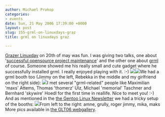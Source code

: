 ```yaml
---
author: Michael Prokop
categories:
- events
date: Sun, 21 May 2006 17:39:00 +0000
layout: post
slug: 155-grml-on-linuxdays-graz
title: grml on linuxdays graz

---
```

[Grazer Linuxday](http://linuxtage.at/) on 20th of may was fun. I was giving two talks, one about '[successful opensource project maintenance](http://linuxtage.at/65/)' and the other one about [grml](http://linuxtage.at/63/) of course.
Someone showed me his really small and cute gadget where he successfully installed grml. I really enjoyed playing with it. :\-)
[![](/images/c1290451898.jpg)](/images/cc1726186642.jpg)[![](/images/c2051782009.jpg)](/images/cc-1103748563.jpg)We had a grml booth too (Jimmy on the left, Rebekka in the middle and my girlfriend on the right side):
[![](/images/c-1719999433.jpg)](/images/cc-788536809.jpg)I met several "grml\-related" people like Maximilian 'maxs' Attems, Thomas 'thomerz' Ulz, Michael 'memorial' Taschner and Bernhard 'skywire' Hoedl for the first time in reallife. Nice to meet you! :\-)
And as mentioned in the [the Gentoo Linux Newsletter](http://www.gentoo.org/news/de/gwn/20060515-newsletter.xml) we had a tricky setup of the booths:
[![](/images/2006_05_20_18h44_img_0109.jpg)](/images/2006_05_20_18h44_img_0109.jpg2006_05_20_18h44_img_0109.jpg)From left to the right: amne, grully, roger jimmy, mika, maks
More pics available in [the GLT06 webgallery](http://dufo.tugraz.at/glt06/).
